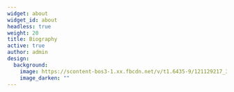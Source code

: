 ```yaml
---
widget: about
widget_id: about
headless: true
weight: 20
title: Biography
active: true
author: admin
design:
  background:
    image: https://scontent-bos3-1.xx.fbcdn.net/v/t1.6435-9/121129217_3460857860630056_4493012543937617350_n.jpg?_nc_cat=100&ccb=1-3&_nc_sid=e3f864&_nc_ohc=tEApFsMe2xEAX9neWOv&_nc_ht=scontent-bos3-1.xx&oh=55cc30e6cef5487c81dbea7feae153f8&oe=609F2BD2
    image_darken: ""
---
```

